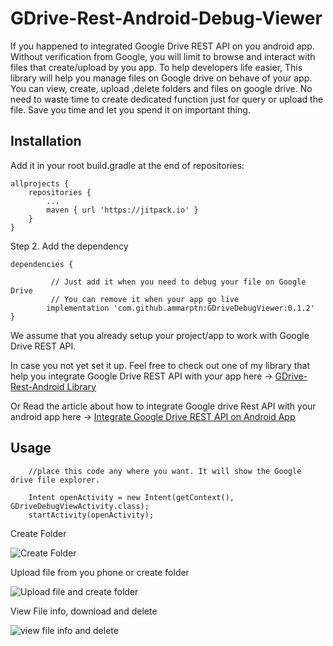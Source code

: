 # GDrive-Rest-Android-Debug-Viewer
If you happened to integrated Google Drive REST API on you android app. Without verification from Google, you will limit to browse and interact with files that create/upload by you app. 
To help developers life easier, This library will help you manage files on Google drive on behave of your app. You can view, create, upload ,delete folders and files on google drive.
No need to waste time to create dedicated function just for query or upload the file. Save you time and let you spend it on important thing.



## Installation


Add it in your root build.gradle at the end of repositories:

	allprojects {
		repositories {
			...
			maven { url 'https://jitpack.io' }
		}
	}
Step 2. Add the dependency

	dependencies {
	
             // Just add it when you need to debug your file on Google Drive
             // You can remove it when your app go live
            implementation 'com.github.ammarptn:GDriveDebugViewer:0.1.2'
	}


We assume that you already setup your project/app to work with Google Drive REST API.

In case you not yet set it up. Feel free to check out one of my library that help you integrate Google Drive REST API with your app here -> [GDrive-Rest-Android Library](https://github.com/ammarptn/GDrive-Rest-Android)

Or Read the article about how to integrate Google drive Rest API with your android app here -> [Integrate Google Drive REST API on Android App](https://medium.com/ammarptn/integrate-google-drive-rest-api-on-android-app-bc4ddbd90820) 





## Usage


        //place this code any where you want. It will show the Google drive file explorer.  
        
        Intent openActivity = new Intent(getContext(), GDriveDebugViewActivity.class);
        startActivity(openActivity);
    

Create Folder

![Create Folder](https://raw.githubusercontent.com/ammarptn/GDriveDebugViewer/master/doc_img/src3.png    "upload file and create folder" )  

Upload file from you phone or create folder

![Upload file and create folder](https://raw.githubusercontent.com/ammarptn/GDriveDebugViewer/master/doc_img/src2.png    "upload file and create folder" )  

View File info, download and delete

![view file info and delete](https://raw.githubusercontent.com/ammarptn/GDriveDebugViewer/master/doc_img/src4.png "View file info and delete" )  










